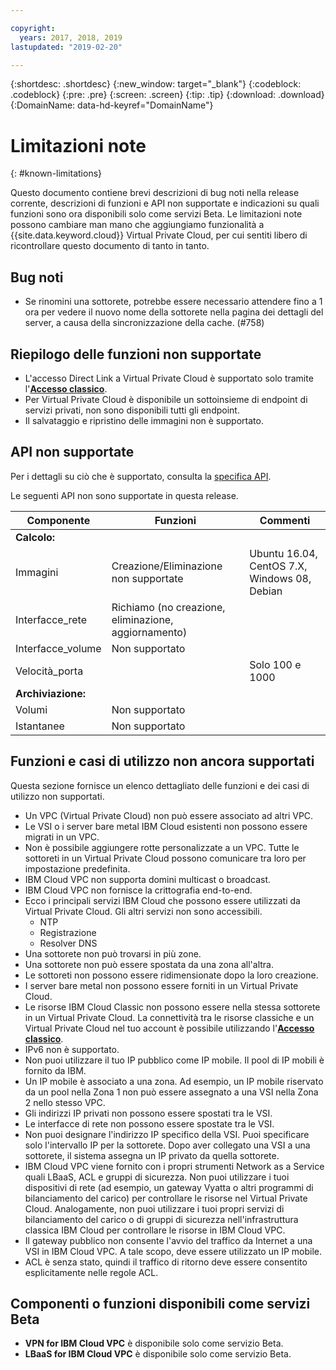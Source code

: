 ```yaml
---

copyright:
  years: 2017, 2018, 2019
lastupdated: "2019-02-20"

---
```


{:shortdesc: .shortdesc}
{:new_window: target="_blank"}
{:codeblock: .codeblock}
{:pre: .pre}
{:screen: .screen}
{:tip: .tip}
{:download: .download}
{:DomainName: data-hd-keyref="DomainName"}

# Limitazioni note
{: #known-limitations}

Questo documento contiene brevi descrizioni di bug noti nella release corrente, descrizioni di funzioni e API non supportate e indicazioni su quali funzioni sono ora disponibili solo come servizi Beta. Le limitazioni note possono cambiare man mano che aggiungiamo funzionalità a {{site.data.keyword.cloud}} Virtual Private Cloud, per cui sentiti libero di ricontrollare questo documento di tanto in tanto. 

## Bug noti

* Se rinomini una sottorete, potrebbe essere necessario attendere fino a 1 ora per vedere il nuovo nome della sottorete nella pagina dei dettagli del server, a causa della sincronizzazione della cache. (#758)

## Riepilogo delle funzioni non supportate

* L'accesso Direct Link a Virtual Private Cloud è supportato solo tramite l'[**Accesso classico**](/docs/infrastructure/vpc/classic-access.html).
* Per Virtual Private Cloud è disponibile un sottoinsieme di endpoint di servizi privati, non sono disponibili tutti gli endpoint. 
* Il salvataggio e ripristino delle immagini non è supportato.

## API non supportate

Per i dettagli su ciò che è supportato, consulta la [specifica API](https://{DomainName}/apidocs/rias).

Le seguenti API non sono supportate in questa release.

| Componente | Funzioni | Commenti |
|------|------|--------|
| **Calcolo:** |   |   |
| Immagini | Creazione/Eliminazione non supportate | Ubuntu 16.04, CentOS 7.X, Windows 08, Debian|
| Interfacce_rete | Richiamo (no creazione, eliminazione, aggiornamento) | |
| Interfacce_volume | Non supportato |   |
| Velocità_porta | | Solo 100 e 1000 |
| **Archiviazione:** |   |   |
| Volumi | Non supportato |   |
| Istantanee | Non supportato |  |

## Funzioni e casi di utilizzo non ancora supportati

Questa sezione fornisce un elenco dettagliato delle funzioni e dei casi di utilizzo non supportati. 

* Un VPC (Virtual Private Cloud) non può essere associato ad altri VPC.
* Le VSI o i server bare metal IBM Cloud esistenti non possono essere migrati in un VPC.
* Non è possibile aggiungere rotte personalizzate a un VPC. Tutte le sottoreti in un Virtual Private Cloud possono comunicare tra loro per impostazione predefinita.
* IBM Cloud VPC non supporta domini multicast o broadcast.
* IBM Cloud VPC non fornisce la crittografia end-to-end. 
* Ecco i principali servizi IBM Cloud che possono essere utilizzati da Virtual Private Cloud. Gli altri servizi non sono accessibili. 
  * NTP
  * Registrazione
  * Resolver DNS
* Una sottorete non può trovarsi in più zone.
* Una sottorete non può essere spostata da una zona all'altra.
* Le sottoreti non possono essere ridimensionate dopo la loro creazione.
* I server bare metal non possono essere forniti in un Virtual Private Cloud.
* Le risorse IBM Cloud Classic non possono essere nella stessa sottorete in un Virtual Private Cloud. La connettività tra le risorse classiche e un Virtual Private Cloud nel tuo account è possibile utilizzando l'[**Accesso classico**](/docs/infrastructure/vpc/classic-access.html).
* IPv6 non è supportato.
* Non puoi utilizzare il tuo IP pubblico come IP mobile. Il pool di IP mobili è fornito da IBM.
* Un IP mobile è associato a una zona. Ad esempio, un IP mobile riservato da un pool nella Zona 1 non può essere assegnato a una VSI nella Zona 2 nello stesso VPC.
* Gli indirizzi IP privati non possono essere spostati tra le VSI.
* Le interfacce di rete non possono essere spostate tra le VSI.
* Non puoi designare l'indirizzo IP specifico della VSI. Puoi specificare solo l'intervallo IP per la sottorete. Dopo aver collegato una VSI a una sottorete, il sistema assegna un IP privato da quella sottorete.
* IBM Cloud VPC viene fornito con i propri strumenti Network as a Service quali LBaaS, ACL e gruppi di sicurezza. Non puoi utilizzare i tuoi dispositivi di rete (ad esempio, un gateway Vyatta o altri programmi di bilanciamento del carico) per controllare le risorse nel Virtual Private Cloud. Analogamente, non puoi utilizzare i tuoi propri servizi di bilanciamento del carico o di gruppi di sicurezza nell'infrastruttura classica IBM Cloud per controllare le risorse in IBM Cloud VPC.
* Il gateway pubblico non consente l'avvio del traffico da Internet a una VSI in IBM Cloud VPC. A tale scopo, deve essere utilizzato un IP mobile.
* ACL è senza stato, quindi il traffico di ritorno deve essere consentito esplicitamente nelle regole ACL.

## Componenti o funzioni disponibili come servizi Beta

* **VPN for IBM Cloud VPC** è disponibile solo come servizio Beta.
* **LBaaS for IBM Cloud VPC** è disponibile solo come servizio Beta.
